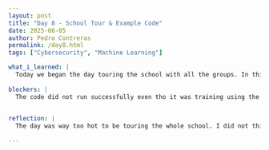 ```yaml
---
layout: post
title: "Day 8 - School Tour & Example Code"
date: 2025-06-05
author: Pedro Contreras
permalink: /day8.html
tags: ["Cybersecurity", "Machine Learning"]

what_i_learned: |
  Today we began the day touring the school with all the groups. In this experience I was able to connect with different people and get to know multiple different backgrounds and here about their different interests. After lunch, I met with my group and we discuess our general understanding of the paper we read and where do we go from here. Since all of us are still learning the basics of code, we asked an LLM of our choice to generate the code of what they did in the paper, but in a smaller version so our computer could run it. We essentially used a dataset and then used one attack method that the machine had not detected, and trained it so that it can detect it. My code had 5 epochs with 10 tasks per epoch. Mine began running and it worked first try but once all of the epochs finished, it gave me an error and it was because certain lines did not work because I did not have certain libraries installed so that it can run more efficiently. 
  
blockers: |
  The code did not run successfully even tho it was training using the datasets because of code error and since it was made in a way a regular comoputer can run.
  

reflection: |
  The day was way too hot to be touring the whole school. I did not think we were going to walk all that but it is what it is, I enjoyed getting to talk to people and getting to know some of their interests. The amount of coding knowledge needed for this project seems a little overwhelming. Looking at the code my LLM generated was very hard to fully grasp, but I am beginning to understand the general concept. Running into the error annoyed me because the code had been running for about an hour and a half to 2 hours and it was outputting results from the epochs and I was really looking forward to see how the results would compare to what the paper got. Now I have a better idea of what I am getting myself into in regards to how much coding I will need to know and understand though. 
  
---
```

